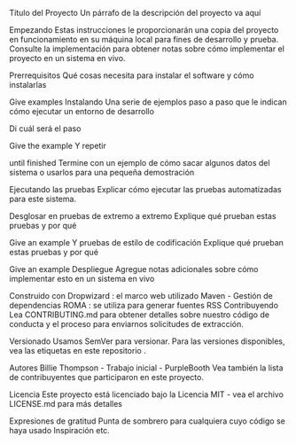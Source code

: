 Título del Proyecto
Un párrafo de la descripción del proyecto va aquí

Empezando
Estas instrucciones le proporcionarán una copia del proyecto en funcionamiento en su máquina local para fines de desarrollo y prueba. Consulte la implementación para obtener notas sobre cómo implementar el proyecto en un sistema en vivo.

Prerrequisitos
Qué cosas necesita para instalar el software y cómo instalarlas

Give examples
Instalando
Una serie de ejemplos paso a paso que le indican cómo ejecutar un entorno de desarrollo

Di cuál será el paso

Give the example
Y repetir

until finished
Termine con un ejemplo de cómo sacar algunos datos del sistema o usarlos para una pequeña demostración

Ejecutando las pruebas
Explicar cómo ejecutar las pruebas automatizadas para este sistema.

Desglosar en pruebas de extremo a extremo
Explique qué prueban estas pruebas y por qué

Give an example
Y pruebas de estilo de codificación
Explique qué prueban estas pruebas y por qué

Give an example
Despliegue
Agregue notas adicionales sobre cómo implementar esto en un sistema en vivo

Construido con
Dropwizard : el marco web utilizado
Maven - Gestión de dependencias
ROMA : se utiliza para generar fuentes RSS
Contribuyendo
Lea CONTRIBUTING.md para obtener detalles sobre nuestro código de conducta y el proceso para enviarnos solicitudes de extracción.

Versionado
Usamos SemVer para versionar. Para las versiones disponibles, vea las etiquetas en este repositorio .

Autores
Billie Thompson - Trabajo inicial - PurpleBooth
Vea también la lista de contribuyentes que participaron en este proyecto.

Licencia
Este proyecto está licenciado bajo la Licencia MIT - vea el archivo LICENSE.md para más detalles

Expresiones de gratitud
Punta de sombrero para cualquiera cuyo código se haya usado
Inspiración
etc.
